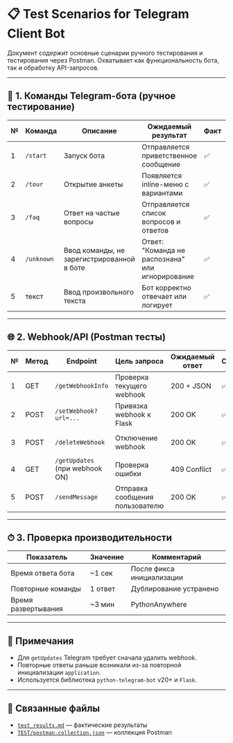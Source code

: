 # 📋 Test Scenarios for Telegram Client Bot

Документ содержит основные сценарии ручного тестирования и тестирования через Postman. Охватывает как функциональность бота, так и обработку API-запросов.

---

## 🧪 1. Команды Telegram-бота (ручное тестирование)

| № | Команда    | Описание                                     | Ожидаемый результат                              | Факт     | Примечание        |
|---|------------|----------------------------------------------|--------------------------------------------------|----------|-------------------|
| 1 | `/start`   | Запуск бота                                  | Отправляется приветственное сообщение            | ✅        | —                 |
| 2 | `/tour`    | Открытие анкеты                              | Появляется inline-меню с вариантами              | ✅        | —                 |
| 3 | `/faq`     | Ответ на частые вопросы                      | Отправляется список вопросов и ответов           | ✅        | —                 |
| 4 | `/unknown` | Ввод команды, не зарегистрированной в боте   | Ответ: "Команда не распознана" или игнорирование | ✅        | —                 |
| 5 | текст      | Ввод произвольного текста                    | Бот корректно отвечает или логирует              | ✅        | Обработка есть    |

---

## 🌐 2. Webhook/API (Postman тесты)

| № | Метод | Endpoint                            | Цель запроса                     | Ожидаемый ответ  | Статус | Примечание                            |
|---|-------|-------------------------------------|----------------------------------|------------------|--------|---------------------------------------|
| 1 | GET   | `/getWebhookInfo`                   | Проверка текущего webhook        | 200 + JSON       | ✅      | Webhook активен                       |
| 2 | POST  | `/setWebhook?url=...`               | Привязка webhook к Flask         | 200 OK           | ✅      | —                                     |
| 3 | POST  | `/deleteWebhook`                    | Отключение webhook               | 200 OK           | ✅      | Используется при `getUpdates`        |
| 4 | GET   | `/getUpdates` (при webhook ON)      | Проверка ошибки                  | 409 Conflict     | ✅      | Telegram запрещает `getUpdates`      |
| 5 | POST  | `/sendMessage`                      | Отправка сообщения пользователю | 200 OK           | ✅      | Тест с `chat_id` и `text`            |

---

## ⏱ 3. Проверка производительности

| Показатель            | Значение  | Комментарий                          |
|-----------------------|-----------|--------------------------------------|
| Время ответа бота     | ~1 сек    | После фикса инициализации            |
| Повторные команды     | 1 ответ   | Дублирование устранено               |
| Время развертывания   | ~3 мин    | PythonAnywhere                       |

---

## 📌 Примечания

- Для `getUpdates` Telegram требует сначала удалить webhook.
- Повторные ответы раньше возникали из-за повторной инициализации `application`.
- Используется библиотека `python-telegram-bot` v20+ и `Flask`.

---

## 📎 Связанные файлы

- [`test_results.md`](./test_results.md) — фактические результаты
- [`TEST/postman.collection.json`](../TEST/postman.collection.json) — коллекция Postman
